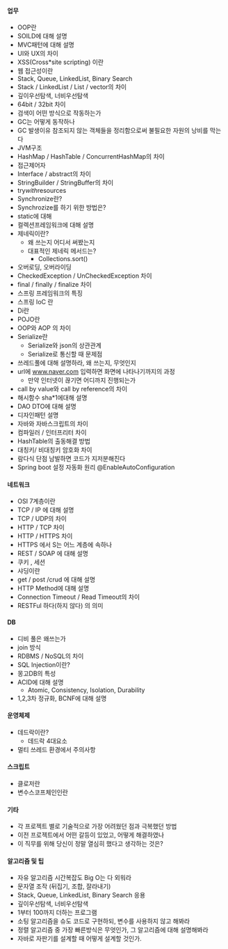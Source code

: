 #### 업무
* OOP란
* SOILD에 대해 설명
* MVC패턴에 대해 설명
* UI와 UX의 차이
* XSS(Cross*site scripting) 이란
* 웹 접근성이란
* Stack, Queue, LinkedList, Binary Search 
* Stack / LinkedList / List / vector의 차이
* 깊이우선탐색, 너비우선탐색
* 64bit / 32bit 차이
* 검색이 어떤 방식으로 작동하는가
* GC는 어떻게 동작하나
* GC 발생이유
  참조되지 않는 객체들을 정리함으로써 불필요한 자원의 낭비를 막는다
* JVM구조
* HashMap / HashTable / ConcurrentHashMap의 차이
* 접근제어자
* Interface / abstract의 차이
* StringBuilder / StringBuffer의 차이
* try*with*resources
* Synchronize란?
* Synchrozize를 하기 위한 방법은?
* static에 대해
* 컬렉션프레임워크에 대해 설명
* 제네릭이란?
  * 왜 쓰는지 어디서 써봤는지 
  * 대표적인 제네릭 메서드는? 
    - Collections.sort()
* 오버로딩, 오버라이딩
* CheckedException / UnCheckedException 차이
* final / finally / finalize 차이
* 스프링 프레임워크의 특징
* 스프링 IoC 란
* Di란
* POJO란
* OOP와 AOP 의 차이
* Serialize란
  * Serialize와 json의 상관관계
  * Serialize로 통신할 때 문제점
* 쓰레드풀에 대해 설명하라, 왜 쓰는지, 무엇인지
* url에 www.naver.com 입력하면 화면에 나타나기까지의 과정
  * 만약 인터넷이 끊기면 어디까지 진행되는가
* call by value와 call by reference의 차이
* 해시함수 sha*1에대해 설명
* DAO DTO에 대해 설명
* 디자인패턴 설명
* 자바와 자바스크립트의 차이
* 컴파일러 / 인터프리터 차이
* HashTable의 출동해결 방법
* 대칭키/ 비대칭키 암호화 차이
* 람다식 단점
  남발하면 코드가 지저분해진다
* Spring boot 설정 자동화 원리
  @EnableAutoConfiguration



#### 네트워크
* OSI 7계층이란
* TCP / IP 에 대해 설명
* TCP / UDP의 차이
* HTTP / TCP 차이
* HTTP / HTTPS 차이 
* HTTPS 에서 S는 어느 계층에 속하나
* REST / SOAP 에 대해 설명
* 쿠키 , 세션
* 샤딩이란
* get / post /crud 에 대해 설명
* HTTP Method에 대해 설명
* Connection Timeout / Read Timeout의 차이
* RESTFul 하다(하지 않다) 의 의미



#### DB

* 디비 풀은 왜쓰는가
* join 방식
* RDBMS / NoSQL의 차이
* SQL Injection이란?
* 몽고DB의 특성
* ACID에 대해 설명
  * Atomic, Consistency, Isolation, Durability 
* 1,2,3차 정규화, BCNF에 대해 설명



#### 운영체제

* 데드락이란?
  * 데드락 4대요소
* 멀티 쓰레드 환경에서 주의사항



#### 스크립트

* 클로저란
* 변수스코프체인인란



#### 기타

* 각 프로젝트 별로 기술적으로 가장 어려웠던 점과 극복했던 방법
* 이전 프로젝트에서 어떤 갈등이 있었고, 어떻게 해결하였나
* 이 직무를 위해 당신이 정말 열심히 했다고 생각하는 것은?

  
#### 알고리즘 및 팁

* 자유 알고리즘 시간복잡도 Big O는 다 외워라
* 문자열 조작 (뒤집기, 조합, 잘라내기)
* Stack, Queue, LinkedList, Binary Search 응용
* 깊이우선탐색, 너비우선탐색
* 1부터 100까지 더하는 프로그램
* 소팅 알고리즘을 슈도 코드로 구현하되, 변수를 사용하지 않고 해봐라
* 정렬 알고리즘 중 가장 빠른방식은 무엇인가, 그 알고리즘에 대해 설명해봐라
* 자바로 자판기를 설계할 때 어떻게 설계할 것인가.
  




